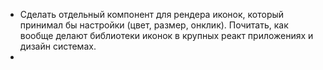 - Сделать отдельный компонент для рендера иконок, который принимал бы настройки (цвет, размер, онклик). Почитать, как вообще делают библиотеки иконок в крупных реакт приложениях и дизайн системах.
- 